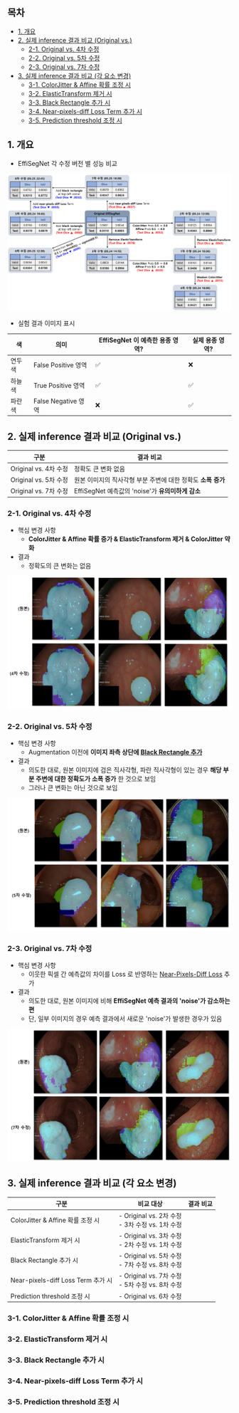 
## 목차

* [1. 개요](#1-개요)
* [2. 실제 inference 결과 비교 (Original vs.)](#2-실제-inference-결과-비교-original-vs)
  * [2-1. Original vs. 4차 수정](#2-1-original-vs-4차-수정)
  * [2-2. Original vs. 5차 수정](#2-2-original-vs-5차-수정)
  * [2-3. Original vs. 7차 수정](#2-3-original-vs-7차-수정)
* [3. 실제 inference 결과 비교 (각 요소 변경)](#3-실제-inference-결과-비교-각-요소-변경)
  * [3-1. ColorJitter & Affine 확률 조정 시](#3-1-colorjitter--affine-확률-조정-시)
  * [3-2. ElasticTransform 제거 시](#3-2-elastictransform-제거-시)
  * [3-3. Black Rectangle 추가 시](#3-3-black-rectangle-추가-시)
  * [3-4. Near-pixels-diff Loss Term 추가 시](#3-4-near-pixels-diff-loss-term-추가-시)
  * [3-5. Prediction threshold 조정 시](#3-5-prediction-threshold-조정-시)

## 1. 개요

* EffiSegNet 각 수정 버전 별 성능 비교

![image](../images/250522_2.png)

* 실험 결과 이미지 표시

| 색   | 의미                | EffiSegNet 이 예측한 용종 영역? | 실제 용종 영역? |
|-----|-------------------|-------------------------|-----------|
| 연두색 | False Positive 영역 | ✅                       | ❌         |
| 하늘색 | True Positive 영역  | ✅                       | ✅         |
| 파란색 | False Negative 영역 | ❌                       | ✅         |

## 2. 실제 inference 결과 비교 (Original vs.)

| 구분                 | 결과 비교                                 |
|--------------------|---------------------------------------|
| Original vs. 4차 수정 | 정확도 큰 변화 없음                           |
| Original vs. 5차 수정 | 원본 이미지의 직사각형 부분 주변에 대한 정확도 **소폭 증가**  |
| Original vs. 7차 수정 | EffiSegNet 예측값의 'noise'가 **유의미하게 감소** |

### 2-1. Original vs. 4차 수정

* 핵심 변경 사항
  * **ColorJitter & Affine 확률 증가 & ElasticTransform 제거 & ColorJitter 약화**
* 결과
  * 정확도의 큰 변화는 없음

![image](../images/250522_7.png)

### 2-2. Original vs. 5차 수정

* 핵심 변경 사항
  * Augmentation 이전에 **이미지 좌측 상단에 [Black Rectangle 추가](effisegnet_improved/README.md#2-5--black-rectangle-추가)**
* 결과
  * 의도한 대로, 원본 이미지에 검은 직사각형, 파란 직사각형이 있는 경우 **해당 부분 주변에 대한 정확도가 소폭 증가** 한 것으로 보임
  * 그러나 큰 변화는 아닌 것으로 보임

![image](../images/250522_8.png)

### 2-3. Original vs. 7차 수정

* 핵심 변경 사항
  * 이웃한 픽셀 간 예측값의 차이를 Loss 로 반영하는 [Near-Pixels-Diff Loss](effisegnet_improved/README.md#2-6--near-pixel-diff-loss-term-추가) 추가
* 결과
  * 의도한 대로, 원본 이미지에 비해 **EffiSegNet 예측 결과의 'noise'가 감소하는 편**
  * 단, 일부 이미지의 경우 예측 결과에서 새로운 'noise'가 발생한 경우가 있음

![image](../images/250522_9.png)

## 3. 실제 inference 결과 비교 (각 요소 변경)

| 구분                              | 비교 대상                                     | 결과 비교 |
|---------------------------------|-------------------------------------------|-------|
| ColorJitter & Affine 확률 조정 시    | - Original vs. 2차 수정<br>- 3차 수정 vs. 1차 수정 |       |
| ElasticTransform 제거 시           | - Original vs. 3차 수정<br>- 2차 수정 vs. 1차 수정 |       |
| Black Rectangle 추가 시            | - Original vs. 5차 수정<br>- 7차 수정 vs. 8차 수정 |       |
| Near-pixels-diff Loss Term 추가 시 | - Original vs. 7차 수정<br>- 5차 수정 vs. 8차 수정 |       |
| Prediction threshold 조정 시       | - Original vs. 6차 수정                      |       |

### 3-1. ColorJitter & Affine 확률 조정 시

### 3-2. ElasticTransform 제거 시

### 3-3. Black Rectangle 추가 시

### 3-4. Near-pixels-diff Loss Term 추가 시

### 3-5. Prediction threshold 조정 시

